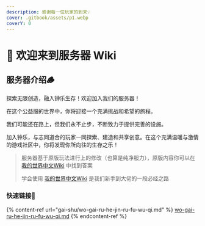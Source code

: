 ```yaml
---
description: 感谢每一位玩家的到来💡
cover: .gitbook/assets/p1.webp
coverY: 0
---
```


# 👋 欢迎来到服务器 Wiki

## 服务器介绍🪵

探索无限创造，融入钟乐生存！欢迎加入我们的服务器！

在这个公益服的世界中，你将迎接一个充满挑战和希望的旅程。

我们可能还在路上，但我们永不止步，不断致力于提供完善的设施。

加入钟乐，与志同道合的玩家一同探索、建造和共享创意。在这个充满温暖与激情的游戏社区中，你将发现你所向往的生存之乐！

> 服务器基于原版玩法进行上的修改（也算是纯净服力），原版内容你可以在 [我的世界中文Wiki](https://minecraft.fandom.com/zh/wiki/Minecraft\_Wiki) 中找到答案
>
> 学会使用 [我的世界中文Wiki](https://minecraft.fandom.com/zh/wiki/Minecraft\_Wiki) 是我们新手到大佬的一段必经之路

### 快速链接🔗

{% content-ref url="gai-shu/wo-gai-ru-he-jin-ru-fu-wu-qi.md" %}
[wo-gai-ru-he-jin-ru-fu-wu-qi.md](gai-shu/wo-gai-ru-he-jin-ru-fu-wu-qi.md)
{% endcontent-ref %}
